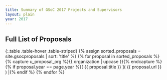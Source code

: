```yaml
---
title: Summary of GSoC 2017 Projects and Supervisors
layout: plain
year: 2017
---
```


## Full List of Proposals

{:.table .table-hover .table-striped}
{% assign sorted_proposals = site.gsocproposals | sort: 'title' %}
{% for proposal in sorted_proposals %}{% capture u_proposal_org %}{{ organization | upcase }}{% endcapture %}{% if proposal.year == page.year %}[ {{ proposal.title }} ]( {{ proposal.url }} ) |{% endif %}
{% endfor %}